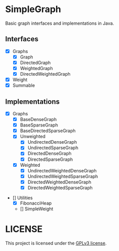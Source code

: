 # SimpleGraph

Basic graph interfaces and implementations in Java.

## Interfaces

- [x] Graphs
  - [x] Graph
  - [x] DirectedGraph
  - [x] WeightedGraph
  - [x] DirectedWeightedGraph
- [x] Weight
- [x] Summable

## Implementations

- [x] Graphs
  - [x] BaseDenseGraph
  - [x] BaseSparseGraph
  - [x] BaseDirectedSparseGraph
  - [x] Unweighted
    - [x] UndirectedDenseGraph
    - [x] UndirectedSparseGraph
    - [x] DirectedDenseGraph
    - [x] DirectedSparseGraph
  - [x] Weighted
    - [x] UndirectedWeightedDenseGraph
    - [x] UndirectedWeightedSparseGraph
    - [x] DirectedWeightedDenseGraph
    - [x] DirectedWeightedSparseGraph
- [] Utilities
  - [x] FibonacciHeap
  - [] SimpleWeight

# LICENSE
This project is licensed under the [GPLv3 license](LICENSE).
